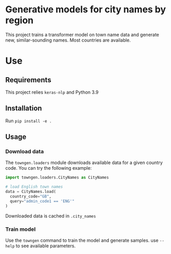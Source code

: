 # Generative models for city names by region

This project trains a transformer model on town name data and generate new, similar-sounding names. Most countries are available.

# Use

## Requirements

This project relies `keras-nlp` and Python 3.9

## Installation

Run `pip install -e .`

## Usage

### Download data

The `towngen.loaders` module downloads available data for a given country code. You can try the following example:

```py
import towngen.loaders.CityNames as CityNames

# load English town names
data = CityNames.load(
  country_code="GB", 
  query="admin_code1 == 'ENG'"
)
```

Downloaded data is cached in `.city_names`

### Train model

Use the `towngen` command to train the model and generate samples. use  `--help` to see available parameters.
